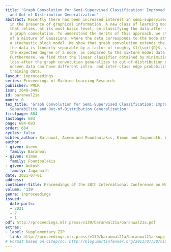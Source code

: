 ```yaml
---
title: 'Graph Convolution for Semi-Supervised Classification: Improved Linear Separability
  and Out-of-Distribution Generalization'
abstract: Recently there has been increased interest in semi-supervised classification
  in the presence of graphical information. A new class of learning models has emerged
  that relies, at its most basic level, on classifying the data after first applying
  a graph convolution. To understand the merits of this approach, we study the classification
  of a mixture of Gaussians, where the data corresponds to the node attributes of
  a stochastic block model. We show that graph convolution extends the regime in which
  the data is linearly separable by a factor of roughly $1/\sqrt{D}$, where $D$ is
  the expected degree of a node, as compared to the mixture model data on its own.
  Furthermore, we find that the linear classifier obtained by minimizing the cross-entropy
  loss after the graph convolution generalizes to out-of-distribution data where the
  unseen data can have different intra- and inter-class edge probabilities from the
  training data.
layout: inproceedings
series: Proceedings of Machine Learning Research
publisher: PMLR
issn: 2640-3498
id: baranwal21a
month: 0
tex_title: 'Graph Convolution for Semi-Supervised Classification: Improved Linear
  Separability and Out-of-Distribution Generalization'
firstpage: 684
lastpage: 693
page: 684-693
order: 684
cycles: false
bibtex_author: Baranwal, Aseem and Fountoulakis, Kimon and Jagannath, Aukosh
author:
- given: Aseem
  family: Baranwal
- given: Kimon
  family: Fountoulakis
- given: Aukosh
  family: Jagannath
date: 2021-07-01
address:
container-title: Proceedings of the 38th International Conference on Machine Learning
volume: '139'
genre: inproceedings
issued:
  date-parts:
  - 2021
  - 7
  - 1
pdf: http://proceedings.mlr.press/v139/baranwal21a/baranwal21a.pdf
extras:
- label: Supplementary ZIP
  link: http://proceedings.mlr.press/v139/baranwal21a/baranwal21a-supp.zip
# Format based on citeproc: http://blog.martinfenner.org/2013/07/30/citeproc-yaml-for-bibliographies/
---
```

